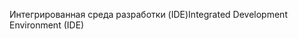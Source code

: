 <span data-ttu-id="cfb5a-101">Интегрированная среда разработки (IDE)</span><span class="sxs-lookup"><span data-stu-id="cfb5a-101">Integrated Development Environment (IDE)</span></span>
